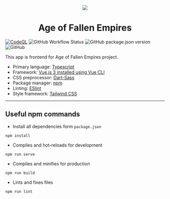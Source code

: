 <p align="center">
  <img src="public/favicon.ico" />
</p>

<h1 align="center">
Age of Fallen Empires
</h1>

[![CodeQL](https://github.com/kamster94/FallenEmpiresFrontend/actions/workflows/codeql-analysis.yml/badge.svg?branch=main)](https://github.com/kamster94/FallenEmpiresFrontend/actions/workflows/codeql-analysis.yml)
![GitHub Workflow Status](https://img.shields.io/github/workflow/status/kamster94/FallenEmpiresFrontend/Node.js%20CI)
![GitHub package.json version](https://img.shields.io/github/package-json/v/kamster94/FallenEmpiresFrontend)
![GitHub](https://img.shields.io/github/license/kamster94/FallenEmpiresFrontend)

This app is frontend for Age of Fallen Empires project.

- Primary language: [Typescript](https://www.typescriptlang.org/)
- Framework: [Vue.js 3 installed using Vue CLI](https://v3.vuejs.org/)
- CSS preprocessor: [Dart-Sass](https://sass-lang.com/dart-sass)
- Package manager: [npm](https://www.npmjs.com/)
- Linting: [ESlint](https://eslint.org/)
- Style framework: [Tailwind CSS](https://tailwindcss.com/)

<hr />

## Useful npm commands

- Install all dependencies form `package.json`

```
npm install
```

- Compiles and hot-reloads for development

```
npm run serve
```

- Compiles and minifies for production

```
npm run build
```

- Lints and fixes files

```
npm run lint
```

